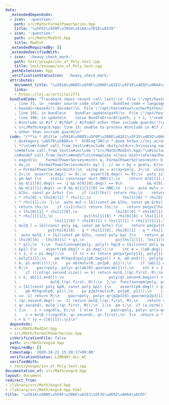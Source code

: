 ```yaml
---
data:
  _extendedDependsOn:
  - icon: ':question:'
    path: src/Math/FormalPowerSeries.hpp
    title: "\u5F62\u5F0F\u7684\u51AA\u7D1A\u6570"
  - icon: ':question:'
    path: src/Math/ModInt.hpp
    title: ModInt
  _extendedRequiredBy: []
  _extendedVerifiedWith:
  - icon: ':heavy_check_mark:'
    path: test/yosupo/inv_of_Poly.test.cpp
    title: test/yosupo/inv_of_Poly.test.cpp
  _pathExtension: hpp
  _verificationStatusIcon: ':heavy_check_mark:'
  attributes:
    document_title: "\u591A\u9805\u5F0F\u306E\u62E1\u5F35\u4E92\u9664\u6CD5"
    links:
    - https://loj.ac/article/2773
  bundledCode: "Traceback (most recent call last):\n  File \"/opt/hostedtoolcache/Python/3.9.0/x64/lib/python3.9/site-packages/onlinejudge_verify/documentation/build.py\"\
    , line 71, in _render_source_code_stat\n    bundled_code = language.bundle(stat.path,\
    \ basedir=basedir).decode()\n  File \"/opt/hostedtoolcache/Python/3.9.0/x64/lib/python3.9/site-packages/onlinejudge_verify/languages/cplusplus.py\"\
    , line 191, in bundle\n    bundler.update(path)\n  File \"/opt/hostedtoolcache/Python/3.9.0/x64/lib/python3.9/site-packages/onlinejudge_verify/languages/cplusplus_bundle.py\"\
    , line 398, in update\n    raise BundleErrorAt(path, i + 1, \"unable to process\
    \ #include in #if / #ifdef / #ifndef other than include guards\")\nonlinejudge_verify.languages.cplusplus_bundle.BundleErrorAt:\
    \ src/Math/exgcd.hpp: line 13: unable to process #include in #if / #ifdef / #ifndef\
    \ other than include guards\n"
  code: "/**\n * @title \u591A\u9805\u5F0F\u306E\u62E1\u5F35\u4E92\u9664\u6CD5\n *\
    \ @category \u6570\u5B66\n *  O(Nlog^2N)\n * @see https://loj.ac/article/2773\n\
    \ */\n\n#ifndef call_from_test\n#include <bits/stdc++.h>\nusing namespace std;\n\
    \n#define call_from_test\n#include \"src/Math/ModInt.hpp\"\n#include \"src/Math/FormalPowerSeries.hpp\"\
    \n#undef call_from_test\n#endif\n\ntemplate <class mint>\nFormalPowerSeries<mint>\
    \ exgcd(\n    FormalPowerSeries<mint> a, FormalPowerSeries<mint> b,\n    FormalPowerSeries<mint>\
    \ &x,\n    FormalPowerSeries<mint> &y) {  // ax + by = gcd(a, b)\n  using poly\
    \ = FormalPowerSeries<mint>;\n  using pv = array<poly, 2>;\n  using pm = array<pv,\
    \ 2>;\n  assert(a.deg() >= 0);\n  assert(b.deg() >= 0);\n  auto isI = [](const\
    \ pm &m) {\n    static constexpr mint ONE(1);\n    return m[0][1].deg() == -1\
    \ && m[1][0].deg() == -1 && m[0][0].deg() == 0\n           && m[0][0][0] == ONE\
    \ && m[1][1].deg() == 0 && m[1][1][0] == ONE;\n  };\n  auto mulv = [&](const pm\
    \ &lhs, const pv &rhs) {\n    if (isI(lhs)) return rhs;\n    return pv{lhs[0][0]\
    \ * rhs[0] + lhs[0][1] * rhs[1],\n              lhs[1][0] * rhs[0] + lhs[1][1]\
    \ * rhs[1]};\n  };\n  auto mul = [&](const pm &lhs, const pm &rhs) {\n    if (isI(lhs))\
    \ return rhs;\n    if (isI(rhs)) return lhs;\n    return pm{pv{lhs[0][0] * rhs[0][0]\
    \ + lhs[0][1] * rhs[1][0],\n                 lhs[0][0] * rhs[0][1] + lhs[0][1]\
    \ * rhs[1][1]},\n              pv{lhs[1][0] * rhs[0][0] + lhs[1][1] * rhs[1][0],\n\
    \                 lhs[1][0] * rhs[0][1] + lhs[1][1] * rhs[1][1]}};\n  };\n  auto\
    \ mulQ_l = [&](const poly &q, const pm &rhs) {\n    return pm{pv{rhs[1][0], rhs[1][1]},\n\
    \              pv{rhs[0][0] - q * rhs[1][0], rhs[0][1] - q * rhs[1][1]}};\n  };\n\
    \  auto mulQ_r = [&](const pm &lhs, const poly &q) {\n    return pm{pv{lhs[0][1],\
    \ lhs[0][0] - lhs[0][1] * q},\n              pv{lhs[1][1], lhs[1][0] - lhs[1][1]\
    \ * q}};\n  };\n  function<pm(poly, poly)> hgcd = [&](const poly &p0, const poly\
    \ &p1) {\n    assert(p0.deg() > p1.deg());\n    int m = ((p0.deg() - 1) >> 1)\
    \ + 1, n = p1.deg();\n    if (n < m) return pm{pv{poly{1}, poly{}}, pv{poly{},\
    \ poly{1}}};\n    pm R(hgcd(poly(p0.begin() + m, p0.end()), poly(p1.begin() +\
    \ m, p1.end())));\n    pv ab(mulv(R, pv{p0, p1}));\n    if (ab[1].deg() < m) return\
    \ R;\n    pair<poly, poly> qr(ab[0].quorem(ab[1]));\n    int k = 2 * m - ab[1].deg();\n\
    \    if ((int)qr.second.size() <= k) return mulQ_l(qr.first, R);\n    return mul(hgcd(poly(ab[1].begin()\
    \ + k, ab[1].end()),\n                    poly(qr.second.begin() + k, qr.second.end())),\n\
    \               mulQ_l(qr.first, R));\n  };\n  function<pm(poly, poly)> cogcd\
    \ = [&](const poly &p0, const poly &p1) {\n    assert(p0.deg() > p1.deg());\n\
    \    pm M(hgcd(p0, p1));\n    pv p2p3(mulv(M, pv{p0, p1}));\n    if (p2p3[1].deg()\
    \ == -1) return M;\n    pair<poly, poly> qr(p2p3[0].quorem(p2p3[1]));\n    if\
    \ (qr.second.deg() == -1) return mulQ_l(qr.first, M);\n    return mul(cogcd(p2p3[1],\
    \ qr.second), mulQ_l(qr.first, M));\n  };\n  pm c;\n  if (a.norm().deg() > b.norm().deg())\
    \ {\n    c = cogcd(a, b);\n  } else {\n    pair<poly, poly> qr(a.quorem(b));\n\
    \    c = mulQ_r(cogcd(b, qr.second), qr.first);\n  }\n  return a * (x = c[0][0])\
    \ + b * (y = c[0][1]);\n}\n"
  dependsOn:
  - src/Math/ModInt.hpp
  - src/Math/FormalPowerSeries.hpp
  isVerificationFile: false
  path: src/Math/exgcd.hpp
  requiredBy: []
  timestamp: '2020-10-21 15:28:17+09:00'
  verificationStatus: LIBRARY_ALL_AC
  verifiedWith:
  - test/yosupo/inv_of_Poly.test.cpp
documentation_of: src/Math/exgcd.hpp
layout: document
redirect_from:
- /library/src/Math/exgcd.hpp
- /library/src/Math/exgcd.hpp.html
title: "\u591A\u9805\u5F0F\u306E\u62E1\u5F35\u4E92\u9664\u6CD5"
---
```

